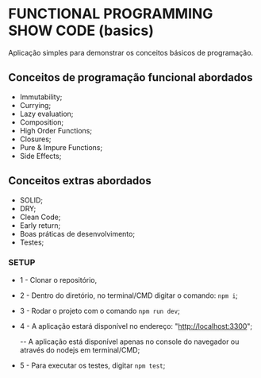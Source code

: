 # FUNCTIONAL PROGRAMMING SHOW CODE (basics)
Aplicação simples para demonstrar os conceitos básicos de programação.

## Conceitos de programação funcional abordados
- Immutability;
- Currying;
- Lazy evaluation;
- Composition;
- High Order Functions;
- Closures;
- Pure & Impure Functions;
- Side Effects;

## Conceitos extras abordados
- SOLID;
- DRY;
- Clean Code;
- Early return;
- Boas práticas de desenvolvimento;
- Testes;


### SETUP
- 1 - Clonar o repositório, 
- 2 - Dentro do diretório, no terminal/CMD digitar o comando: ```npm i```;
- 3 - Rodar o projeto com o comando ```npm run dev```;
- 4 - A aplicação estará disponível no endereço: "<http://localhost:3300>";

    -- A aplicação está disponível apenas no console do navegador ou através do nodejs em terminal/CMD;
- 5 - Para executar os testes, digitar ```npm test```;